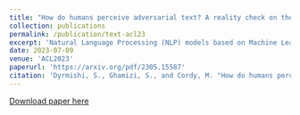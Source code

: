 ```yaml
---
title: "How do humans perceive adversarial text? A reality check on the validity and naturalness of word-based adversarial attacks"
collection: publications
permalink: /publication/text-acl23
excerpt: 'Natural Language Processing (NLP) models based on Machine Learning (ML) are susceptible to adversarial attacks -- malicious algorithms that imperceptibly modify input text to force models into making incorrect predictions. However, evaluations of these attacks ignore the property of imperceptibility or study it under limited settings. This entails that adversarial perturbations would not pass any human quality gate and do not represent real threats to human-checked NLP systems. To bypass this limitation and enable proper assessment (and later, improvement) of NLP model robustness, we have surveyed 378 human participants about the perceptibility of text adversarial examples produced by state-of-the-art methods. Our results underline that existing text attacks are impractical in real-world scenarios where humans are involved. This contrasts with previous smaller-scale human studies, which reported overly optimistic conclusions regarding attack success. Through our work, we hope to position human perceptibility as a first-class success criterion for text attacks, and provide guidance for research to build effective attack algorithms and, in turn, design appropriate defence mechanisms.'
date: 2023-07-09
venue: 'ACL2023'
paperurl: 'https://arxiv.org/pdf/2305.15587'
citation: 'Dyrmishi, S., Ghamizi, S., and Cordy, M. "How do humans perceive adversarial text? A reality check on the validity and naturalness of word-based adversarial attacks" arXiv preprint arXiv:2305.15587 (2023).'
---
```

[Download paper here](https://arxiv.org/pdf/2305.15587)
